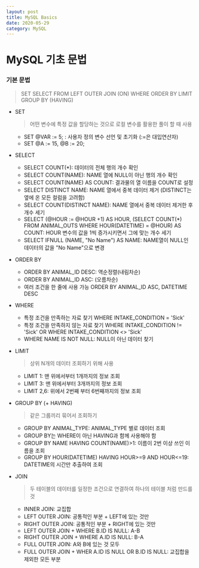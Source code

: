 ```yaml
---
layout: post
title: MySQL Basics
date: 2020-05-29
category: MySQL
---
```

# MySQL 기초 문법

### 기본 문법 

>SET
>SELECT
>FROM
>LEFT OUTER JOIN (ON)
>WHERE 
>ORDER BY
>LIMIT
>GROUP BY (HAVING)


- SET
  > 어떤 변수에 특정 값을 할당하는 것으로 로컬 변수를 활용한 풀이 할 때 사용
  - SET @VAR := 5; : 사용자 정의 변수 선언 및 초기화 (:=은 대입연산자)
  - SET @A := 15, @B := 20;
  
  
- SELECT
  - SELECT COUNT(*): 데이터의 전체 행의 개수 확인
  - SELECT COUNT(NAME): NAME 열에 NULL이 아닌 행의 개수 확인 
  - SELECT COUNT(NAME) AS COUNT: 결과물의 열 이름을 COUNT로 설정
  - SELECT DISTINCT NAME: NAME 열에서 중복 데이터 제거 (DISTINCT는 옆에 온 모든 컬럼을 고려함)
  - SELECT COUNT(DISTINCT NAME): NAME 열에서 중복 데이터 제거한 후 개수 세기
  - SELECT (@HOUR := @HOUR +1) AS HOUR, (SELECT COUNT(*) FROM ANIMAL_OUTS WHERE HOUR(DATETIME) = @HOUR) AS COUNT: HOUR 변수의 값을 1씩 증가시키면서 그에 맞는 개수 세기
  - SELECT IFNULL (NAME, "No Name") AS NAME: NAME열이 NULL인 데이터의 값을 "No Name"으로 변경
  
  
- ORDER BY 
  - ORDER BY ANIMAL_ID DESC: 역순정렬(내림차순)
  - ORDER BY ANIMAL_ID ASC: (오름차순)
  - 여러 조건을 한 줄에 사용 가능 ORDER BY ANIMAL_ID ASC, DATETIME DESC
  
  
- WHERE
  - 특정 조건을 만족하는 자료 찾기 WHERE INTAKE_CONDITION = 'Sick'
  - 특정 조건을 만족하지 않는 자료 찾기 WHERE INTAKE_CONDITION != 'Sick' OR WHERE INTAKE_CONDITION <> 'Sick'
  - WHERE NAME IS NOT NULL: NULL이 아닌 데이터 찾기
  
  
- LIMIT
  > 상위 N개의 데이터 조회하기 위해 사용
  - LIMIT 1: 맨 위에서부터 1개까지의 정보 조회
  - LIMIT 3: 맨 위에서부터 3개까지의 정보 조회
  - LIMIT 2,6: 위에서 2번째 부터 6번째까지의 정보 조회
  
  
- GROUP BY (+ HAVING)
  > 같은 그룹끼리 묶어서 조회하기
  - GROUP BY ANIMAL_TYPE: ANIMAL_TYPE 별로 데이터 조회
  - GROUP BY는 WHERE이 아닌 HAVING과 함께 사용해야 함
  - GROUP BY NAME HAVING COUNT(NAME)>1: 이름이 2번 이상 쓰인 이름을 조회
  - GROUP BY HOUR(DATETIME) HAVING HOUR>=9 AND HOUR<=19: DATETIME의 시간만 추출하여 조회
  
  
- JOIN
  > 두 테이블의 데이터를 일정한 조건으로 연결하여 하나의 테이블 처럼 만드를 것
  - INNER JOIN: 교집합
  - LEFT OUTER JOIN: 공통적인 부분 + LEFT에 있는 것만
  - RIGHT OUTER JOIN: 공통적인 부분 + RIGHT에 있는 것만
  - LEFT OUTER JOIN + WHERE B.ID IS NULL: A-B
  - RIGHT OUTER JOIN + WHERE A.ID IS NULL: B-A
  - FULL OUTER JOIN: A와 B에 있는 것 모두
  - FULL OUTER JOIN + WHER A.ID IS NULL OR B.ID IS NULL:  교집합을 제외한 모든 부분

